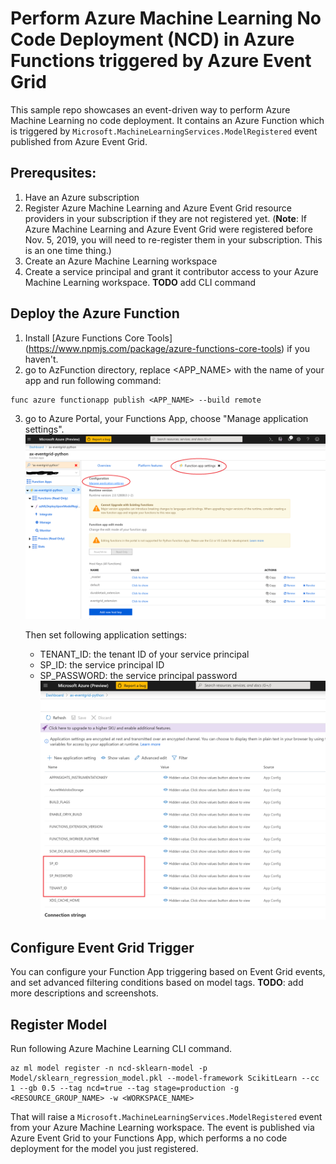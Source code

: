 # Perform Azure Machine Learning No Code Deployment (NCD) in Azure Functions triggered by Azure Event Grid

This sample repo showcases an event-driven way to perform Azure Machine Learning no code deployment. It contains an Azure Function which is triggered by `Microsoft.MachineLearningServices.ModelRegistered` event published from Azure Event Grid.

## Prerequsites:
1. Have an Azure subscription
2. Register Azure Machine Learning and Azure Event Grid resource providers in your subscription if they are not registered yet. (**Note**: If Azure Machine Learning and Azure Event Grid were registered before Nov. 5, 2019, you will need to re-register them in your subscription. This is an one time thing.) 
3. Create an Azure Machine Learning workspace
4. Create a service principal and grant it contributor access to your Azure Machine Learning workspace. **TODO** add CLI command

## Deploy the Azure Function

1. Install [Azure Functions Core Tools] (https://www.npmjs.com/package/azure-functions-core-tools) if you haven't.
2. go to AzFunction directory, replace <APP_NAME> with the name of your app and run following command:
```
func azure functionapp publish <APP_NAME> --build remote
```
3. go to Azure Portal, your Functions App, choose "Manage application settings".
![Manage application settings](./Images/AzFunc_appSetting1.png)

   Then set following application settings: 
    * TENANT_ID: the tenant ID of your service principal
    * SP_ID: the service principal ID
    * SP_PASSWORD: the service principal password
![Add application settings](./Images/AzFunc_appSetting2.png)

## Configure Event Grid Trigger

You can configure your Function App triggering based on Event Grid events, and set advanced filtering conditions based on model tags. **TODO**: add more descriptions and screenshots.

## Register Model

Run following Azure Machine Learning CLI command.
```
az ml model register -n ncd-sklearn-model -p Model/sklearn_regression_model.pkl --model-framework ScikitLearn --cc 1 --gb 0.5 --tag ncd=true --tag stage=production -g <RESOURCE_GROUP_NAME> -w <WORKSPACE_NAME>
```

That will raise a `Microsoft.MachineLearningServices.ModelRegistered` event from your Azure Machine Learning workspace. The event is published via Azure Event Grid to your Functions App, which performs a no code deployment for the model you just registered.